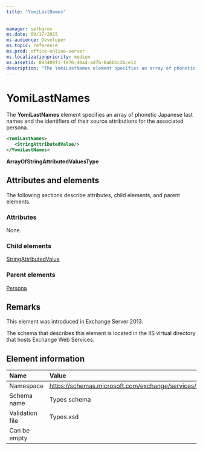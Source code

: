 ```yaml
---
title: "YomiLastNames"
 
 
manager: sethgros
ms.date: 09/17/2015
ms.audience: Developer
ms.topic: reference
ms.prod: office-online-server
ms.localizationpriority: medium
ms.assetid: 893409f1-fe76-40a4-ad7b-8a6bbc2bce12
description: "The YomiLastNames element specifies an array of phonetic Japanese last names and the identifiers of their source attributions for the associated persona."
---
```


# YomiLastNames

The **YomiLastNames** element specifies an array of phonetic Japanese last names and the identifiers of their source attributions for the associated persona. 
  
```XML
<YomiLastNames>
   <StringAttributedValue/>
</YomiLastNames>
```

 **ArrayOfStringAttributedValuesType**
## Attributes and elements

The following sections describe attributes, child elements, and parent elements.
  
### Attributes

None.
  
### Child elements

[StringAttributedValue](stringattributedvalue.md)
  
### Parent elements

[Persona](persona.md)
  
## Remarks

This element was introduced in Exchange Server 2013.
  
The schema that describes this element is located in the IIS virtual directory that hosts Exchange Web Services.
  
## Element information

|**Name**|**Value**|
|:-----|:-----|
|Namespace  <br/> |https://schemas.microsoft.com/exchange/services/2006/types  <br/> |
|Schema name  <br/> |Types schema  <br/> |
|Validation file  <br/> |Types.xsd  <br/> |
|Can be empty  <br/> ||
   

